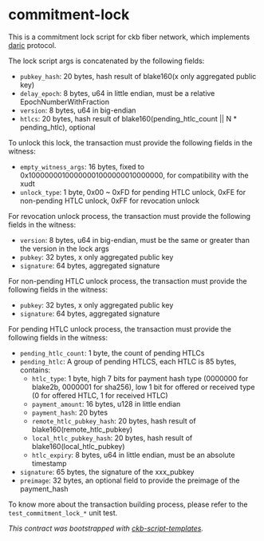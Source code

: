 # commitment-lock

This is a commitment lock script for ckb fiber network, which implements [daric] protocol.

The lock script args is concatenated by the following fields:

- `pubkey_hash`: 20 bytes, hash result of blake160(x only aggregated public key)
- `delay_epoch`: 8 bytes, u64 in little endian, must be a relative EpochNumberWithFraction
- `version`: 8 bytes, u64 in big-endian
- `htlcs`: 20 bytes, hash result of blake160(pending_htlc_count || N * pending_htlc), optional

To unlock this lock, the transaction must provide the following fields in the witness:
- `empty_witness_args`: 16 bytes, fixed to 0x10000000100000001000000010000000, for compatibility with the xudt
- `unlock_type`: 1 byte, 0x00 ~ 0xFD for pending HTLC unlock, 0xFE for non-pending HTLC unlock, 0xFF for revocation unlock

For revocation unlock process, the transaction must provide the following fields in the witness:
- `version`: 8 bytes, u64 in big-endian, must be the same or greater than the version in the lock args
- `pubkey`: 32 bytes, x only aggregated public key
- `signature`: 64 bytes, aggregated signature

For non-pending HTLC unlock process, the transaction must provide the following fields in the witness:
- `pubkey`: 32 bytes, x only aggregated public key
- `signature`: 64 bytes, aggregated signature

For pending HTLC unlock process, the transaction must provide the following fields in the witness:
- `pending_htlc_count`: 1 byte, the count of pending HTLCs
- `pending_htlc`: A group of pending HTLCS, each HTLC is 85 bytes, contains:
    - `htlc_type`: 1 byte, high 7 bits for payment hash type (0000000 for blake2b, 0000001 for sha256), low 1 bit for offered or received type (0 for offered HTLC, 1 for received HTLC)
    - `payment_amount`: 16 bytes, u128 in little endian
    - `payment_hash`: 20 bytes
    - `remote_htlc_pubkey_hash`: 20 bytes, hash result of blake160(remote_htlc_pubkey)
    - `local_htlc_pubkey_hash`: 20 bytes, hash result of blake160(local_htlc_pubkey)
    - `htlc_expiry`: 8 bytes, u64 in little endian, must be an absolute timestamp
- `signature`: 65 bytes, the signature of the xxx_pubkey
- `preimage`: 32 bytes, an optional field to provide the preimage of the payment_hash

To know more about the transaction building process, please refer to the `test_commitment_lock_*` unit test.

*This contract was bootstrapped with [ckb-script-templates].*

[daric]: https://eprint.iacr.org/2022/1295
[ckb-script-templates]: https://github.com/cryptape/ckb-script-templates
